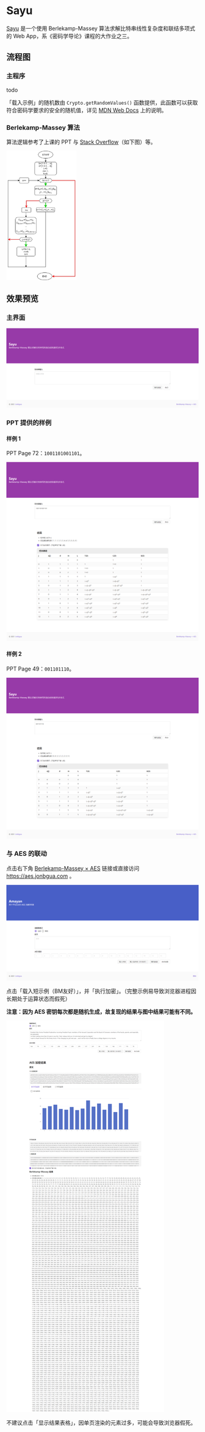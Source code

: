 # Sayu

[Sayu](https://sayu.jonbgua.com/) 是一个使用 Berlekamp-Massey 算法求解比特串线性复杂度和联结多项式的 Web App，系《密码学导论》课程的大作业之三。



## 流程图

### 主程序

todo

「载入示例」的随机数由 `Crypto.getRandomValues()` 函数提供，此函数可以获取符合密码学要求的安全的随机值，详见 [MDN Web Docs](https://developer.mozilla.org/zh-CN/docs/Web/API/Crypto/getRandomValues) 上的说明。



### Berlekamp-Massey 算法

算法逻辑参考了上课的 PPT 与 [Stack Overflow](https://stackoverflow.com/questions/50517576/berlekamp-massey-minimal-lfsr-issues)（如下图）等。

<img src="docs/img/2f2f634a739e44a8bdf4e4556d3e7886.png" alt="2f2f634a739e44a8bdf4e4556d3e7886" style="zoom: 33%;" />



## 效果预览

### 主界面

![image-20210509214422692](docs/img/image-20210509214422692.png)



### PPT 提供的样例

#### 样例 1

PPT Page 72：`1001101001101`。

![image-20210509214639802](docs/img/image-20210509214639802.png)

#### 样例 2

PPT Page 49：`001101110`。

![image-20210509214746081](docs/img/image-20210509214746081.png)



### 与 AES 的联动

点击右下角 [Berlekamp-Massey × AES](https://aes.jonbgua.com) 链接或直接访问 https://aes.jonbgua.com 。

![image-20210509215050991](docs/img/image-20210509215050991.png)

点击「载入短示例（BM友好）」，并「执行加密」。（完整示例易导致浏览器进程因长期处于运算状态而假死）

**注意：因为 AES 密钥每次都是随机生成，故复现的结果与图中结果可能有不同。**

![image-20210509215424917](docs/img/image-20210509215424917.png)

不建议点击「显示结果表格」，因单页渲染的元素过多，可能会导致浏览器假死。